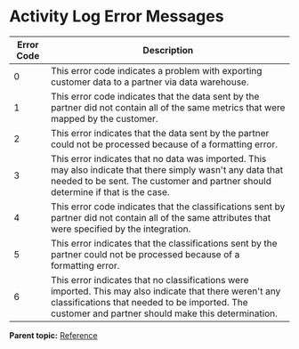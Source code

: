 # Activity Log Error Messages

 

| Error Code| Description|
|--------------|---------------|
| 0| This error code indicates a problem with exporting customer data to a partner via data warehouse.|
| 1| This error code indicates that the data sent by the partner did not contain all of the same metrics that were mapped by the customer.|
| 2| This error indicates that the data sent by the partner could not be processed because of a formatting error.|
| 3| This error indicates that no data was imported. This may also indicate that there simply wasn't any data that needed to be sent. The customer and partner should determine if that is the case.|
| 4| This error code indicates that the classifications sent by partner did not contain all of the same attributes that were specified by the integration.|
| 5| This error indicates that the classifications sent by the partner could not be processed because of a formatting error.|
| 6| This error indicates that no classifications were imported. This may also indicate that there weren't any classifications that needed to be imported. The customer and partner should make this determination.|

**Parent topic:** [Reference](../data_types/r_Genesis_API_Reference.md)

